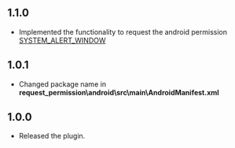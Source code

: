 ## 1.1.0

- Implemented the functionality to request the android permission [SYSTEM_ALERT_WINDOW](https://developer.android.com/reference/android/Manifest.permission#SYSTEM_ALERT_WINDOW)

## 1.0.1

- Changed package name in **request_permission\android\src\main\AndroidManifest.xml**

## 1.0.0

- Released the plugin.
